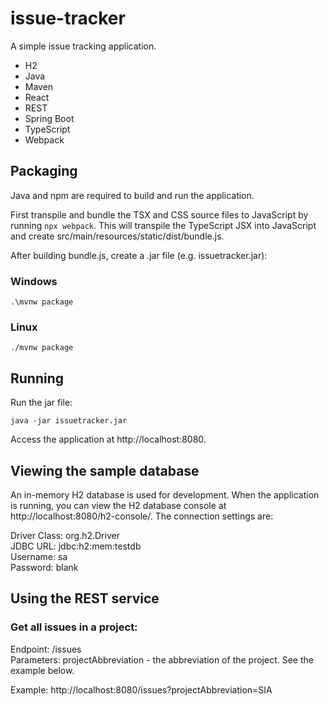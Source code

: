 # issue-tracker

A simple issue tracking application.

- H2
- Java
- Maven
- React
- REST
- Spring Boot
- TypeScript
- Webpack

## Packaging

Java and npm are required to build and run the application.

First transpile and bundle the TSX and CSS source files to JavaScript by running `npx webpack`. This will transpile the TypeScript JSX into JavaScript and create src/main/resources/static/dist/bundle.js.

After building bundle.js, create a .jar file (e.g. issuetracker.jar):

### Windows

`.\mvnw package`

### Linux

`./mvnw package`

## Running

Run the jar file:

`java -jar issuetracker.jar`

Access the application at http://localhost:8080.

## Viewing the sample database

An in-memory H2 database is used for development. When the application is running, you can view the H2 database console at http://localhost:8080/h2-console/. The connection settings are:

Driver Class: org.h2.Driver<br/>
JDBC URL: jdbc:h2:mem:testdb<br/>
Username: sa<br/>
Password: blank<br/>

## Using the REST service

### Get all issues in a project:

Endpoint: /issues<br/>
Parameters: projectAbbreviation - the abbreviation of the project. See the example below.

Example:
http://localhost:8080/issues?projectAbbreviation=SIA